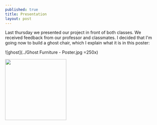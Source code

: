 ```yaml
---
published: true
title: Presentation
layout: post
---
```

Last thursday we presented our project in front of both classes. We received feedback from our professor and classmates. I decided that I'm going now to build a ghost chair, which I explain what it is in this poster:

![ghost](../Ghost Furniture - Poster.jpg =250x)

<img src="../Ghost Furniture - Poster.jpg" width="200"/>
